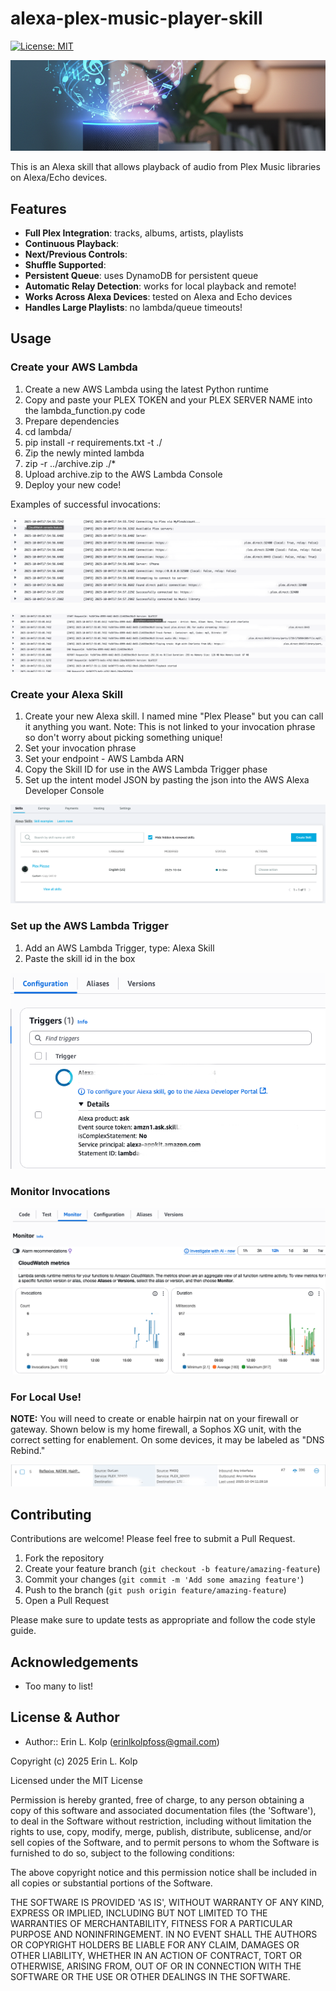 # alexa-plex-music-player-skill

[![License: MIT](https://img.shields.io/badge/License-MIT-yellow.svg)](https://opensource.org/licenses/MIT)

![Header Image](assets/header_image.png)

This is an Alexa skill that allows playback of audio from Plex Music libraries on Alexa/Echo devices.

## Features

- **Full Plex Integration**: tracks, albums, artists, playlists
- **Continuous Playback**:
- **Next/Previous Controls**:
- **Shuffle Supported**:
- **Persistent Queue**: uses DynamoDB for persistent queue
- **Automatic Relay Detection**: works for local playback and remote!
- **Works Across Alexa Devices**: tested on Alexa and Echo devices
- **Handles Large Playlists**: no lambda/queue timeouts!

## Usage

### Create your AWS Lambda

1. Create a new AWS Lambda using the latest Python runtime
2. Copy and paste your PLEX TOKEN and your PLEX SERVER NAME into the lambda_function.py code
3. Prepare dependencies
  1. cd lambda/
  2. pip install -r requirements.txt -t ./
4. Zip the newly minted lambda
  1. zip -r ../archive.zip ./*
5. Upload archive.zip to the AWS Lambda Console
6. Deploy your new code!

Examples of successful invocations:

![Lambda Connecting to Plex](assets/connecting_to_plex_lambda.png)

![Lambda Playing Audio](assets/playing_audio_lambda.png)

### Create your Alexa Skill

1. Create your new Alexa skill. I named mine "Plex Please" but you can call it anything you want. Note: This
is not linked to your invocation phrase so don't worry about picking something unique!
2. Set your invocation phrase
3. Set your endpoint - AWS Lambda ARN
4. Copy the Skill ID for use in the AWS Lambda Trigger phase
5. Set up the intent model JSON by pasting the json into the AWS Alexa Developer Console

![Alexa Skills Dashboard](assets/alexa_developer_console_main_screen.png)

### Set up the AWS Lambda Trigger

1. Add an AWS Lambda Trigger, type: Alexa Skill
2. Paste the skill id in the box

![Lambda Trigger Example](assets/lambda_trigger_example.png)

### Monitor Invocations

![Lambda Monitor Invocations](assets/lambda_monitor_invocations.png)

### For Local Use!

**NOTE:** You will need to create or enable hairpin nat on your firewall or gateway. Shown below is my home firewall,
a Sophos XG unit, with the correct setting for enablement. On some devices, it may be labeled as "DNS Rebind."

![Hairpin NAT Rule Example](assets/sophos_hairpin_reflexive_nat_rule.png)

## Contributing

Contributions are welcome! Please feel free to submit a Pull Request.

1. Fork the repository
2. Create your feature branch (`git checkout -b feature/amazing-feature`)
3. Commit your changes (`git commit -m 'Add some amazing feature'`)
4. Push to the branch (`git push origin feature/amazing-feature`)
5. Open a Pull Request

Please make sure to update tests as appropriate and follow the code style guide.

## Acknowledgements

- Too many to list!

## License & Author

- Author:: Erin L. Kolp (<erinlkolpfoss@gmail.com>)

Copyright (c) 2025 Erin L. Kolp 

Licensed under the MIT License

Permission is hereby granted, free of charge, to any person obtaining a copy of this software and associated documentation files (the 'Software'), to deal in the Software without restriction, including without limitation the rights to use, copy, modify, merge, publish, distribute, sublicense, and/or sell copies of the Software, and to
permit persons to whom the Software is furnished to do so, subject to the following conditions:

The above copyright notice and this permission notice shall be included in all copies or substantial portions of the Software.

THE SOFTWARE IS PROVIDED 'AS IS', WITHOUT WARRANTY OF ANY KIND, EXPRESS OR IMPLIED, INCLUDING BUT NOT LIMITED TO THE WARRANTIES OF MERCHANTABILITY, FITNESS FOR A PARTICULAR PURPOSE AND NONINFRINGEMENT.  IN NO EVENT SHALL THE AUTHORS OR COPYRIGHT HOLDERS BE LIABLE FOR ANY CLAIM, DAMAGES OR OTHER LIABILITY, WHETHER IN AN ACTION OF CONTRACT, TORT OR OTHERWISE, ARISING FROM, OUT OF OR IN CONNECTION WITH THE SOFTWARE OR THE USE OR OTHER DEALINGS IN THE SOFTWARE.
